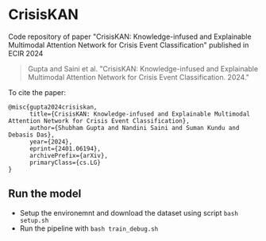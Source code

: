 # CrisisKAN
Code repository of paper "CrisisKAN: Knowledge-infused and Explainable Multimodal Attention Network for Crisis Event Classification" published in ECIR 2024


> Gupta and Saini et al. "CrisisKAN: Knowledge-infused and Explainable Multimodal Attention Network for Crisis Event Classification. 2024."

To cite the paper:
```
@misc{gupta2024crisiskan,
      title={CrisisKAN: Knowledge-infused and Explainable Multimodal Attention Network for Crisis Event Classification}, 
      author={Shubham Gupta and Nandini Saini and Suman Kundu and Debasis Das},
      year={2024},
      eprint={2401.06194},
      archivePrefix={arXiv},
      primaryClass={cs.LG}
}
```

## Run the model
* Setup the environemnt and download the dataset using script  `bash setup.sh`
* Run the pipeline with `bash train_debug.sh`
